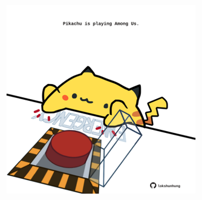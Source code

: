 <!-- built at 07/05/2021, 23:01:26 UTC -->
<p align="center">
  <img width="500" height="500" src="./ReadmeImage.svg">
</p>
